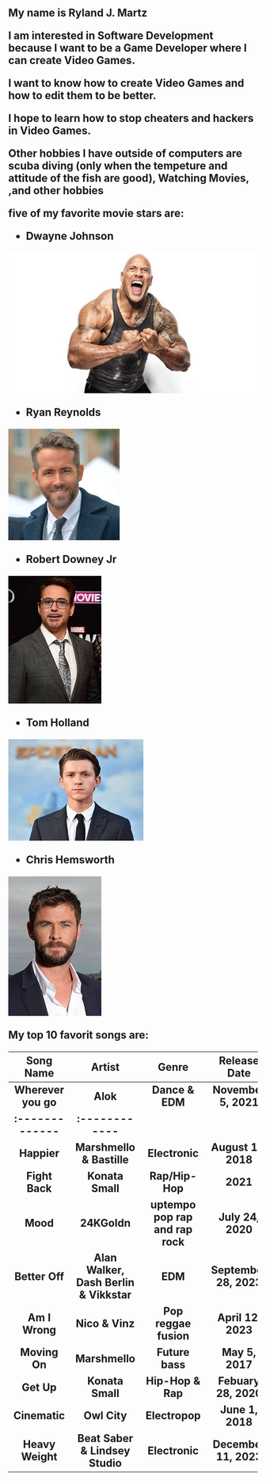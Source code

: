 <h2>
My name is Ryland J. Martz


I am interested in Software Development because I want to be a Game Developer
where I can create Video Games.


I want to know how to create Video Games and how to edit them to be
better.


I hope to learn how to stop cheaters and hackers
in Video Games.


Other hobbies I have outside of computers are scuba diving (only when the tempeture and attitude of the fish are good),
Watching Movies, ,and other hobbies


five of my favorite movie stars are: 

 * Dwayne Johnson


![The Rock](/the_rock.jpg)


 * Ryan Reynolds


![Ryan Reynolds](/Ryan_Reynolds.jpg)


 * Robert Downey Jr

![Robert Downey Jr](/Robert_Downey_JR.jpg)

 * Tom Holland

![Tom Holland](/Tom_Holland.jpg)

 * Chris Hemsworth


![Chris Hemsworth](/Chris_Hemsworth.jpg)



My top 10 favorit songs are:

| Song Name      | Artist                           | Genre            | Release Date      |
| :------------: | :------------------------------: | :--------------: | :---------------: |
|Wherever you go|Alok          |Dance & EDM  |November 5, 2021|this song is a collab of Alok and John Martin|
| :------------- | :------------
|Happier|Marshmello & Bastille|Electronic|August 16, 2018 |This song was co-written by Dan Smith and Steve Mac|
|Fight Back |Konata Small|Rap/Hip-Hop  |2021|
|Mood           |24KGoldn                           |uptempo pop rap and rap rock|July 24, 2020|
|Better Off     |Alan Walker, Dash Berlin & Vikkstar|EDM                         |September 28, 2023|
|Am I Wrong     |Nico & Vinz                        |Pop reggae fusion           |April 12, 2023|
|Moving On      |Marshmello                         |Future bass                 |May 5, 2017|
|Get Up         |Konata Small                       |Hip-Hop & Rap               |Febuary 28, 2020|
|Cinematic      |Owl City                           |Electropop                  |June 1, 2018|
|Heavy Weight   |Beat Saber & Lindsey Studio        |Electronic                  |December 11, 2023|




 > 
